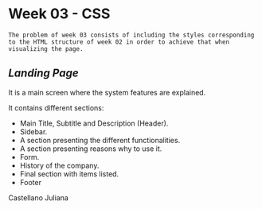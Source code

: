 # Week 03 - CSS
```
The problem of week 03 consists of including the styles corresponding to the HTML structure of week 02 in order to achieve that when visualizing the page.
```
## _Landing Page_
It is a main screen where the system features are explained.

It contains different sections:

- Main Title, Subtitle and Description (Header).
- Sidebar. 
- A section presenting the different functionalities.
- A section presenting reasons why to use it.
- Form.
- History of the company.
- Final section with items listed.
- Footer

Castellano Juliana 
